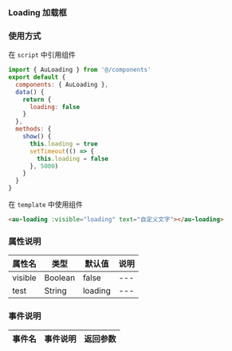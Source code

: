 ### Loading 加载框

### 使用方式

在 `script` 中引用组件

```javascript
import { AuLoading } from '@/components'
export default {
  components: { AuLoading },
  data() {
    return {
      loading: false
    }
  },
  methods: {
    show() {
      this.loading = true
      setTimeout(() => {
        this.loading = false
      }, 5000)
    }
  }
}
```

在 `template` 中使用组件

```html
<au-loading :visible="loading" text="自定义文字"></au-loading>
```

### 属性说明

| 属性名  | 类型    | 默认值  | 说明 |
| ------- | ------- | ------- | ---- |
| visible | Boolean | false   | ---  |
| test    | String  | loading | ---  |

### 事件说明

| 事件名 | 事件说明 | 返回参数 |
| ------ | -------- | -------- |

